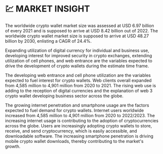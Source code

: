 # 💹 MARKET INSIGHT

The worldwide crypto wallet market size was assessed at USD 6.97 billion of every 2021 and is supposed to arrive at USD 8.42 billion out of 2022. The worldwide crypto wallet market size is supposed to arrive at USD 48.27 billion by 2030, enlisting a CAGR of 24.4%.

Expanding utilization of digital currency for individual and business use, developing interest for improved security in crypto exchanges, extending utilization of cell phones, and web entrance are the variables expected to drive the development of crypto wallets during the estimate time frame.&#x20;

The developing web entrance and cell phone utilization are the variables expected to fuel interest for crypto wallets. Web clients overall expanded from 4,585 million to 4,901 million from 2020 to 2021. The rising web use is adding to the reception of digital currencies and the explanation of web 3 crypto wallet developing business sector across the globe.

The growing internet penetration and smartphone usage are the factors expected to fuel demand for crypto wallets. Internet users worldwide increased from 4,585 million to 4,901 million from 2020 to 2022/2023. The increasing internet usage is contributing to the adoption of cryptocurrencies across the globe. Users are increasingly adopting crypto wallets to store, receive, and send cryptocurrency, which is easily accessible, and downloadable software. The increasing smartphone penetration is driving mobile crypto wallet downloads, thereby contributing to the market's growth.
